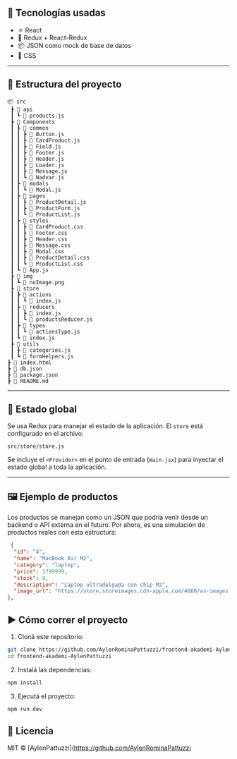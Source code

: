
## 🚀 Tecnologías usadas

- ⚛️ React
- 🧠 Redux + React-Redux
- 📦 JSON como mock de base de datos
- 💅 CSS 

---

## 📁 Estructura del proyecto

```
📦 src
 ┣ 📂 api
 ┃ ┗ 📄 products.js
 ┣ 📂 Components
 ┃ ┣ 📂 common
 ┃ ┃ ┣ 📄 Button.js
 ┃ ┃ ┣ 📄 CardProduct.js
 ┃ ┃ ┣ 📄 Field.js
 ┃ ┃ ┣ 📄 Footer.js
 ┃ ┃ ┣ 📄 Header.js
 ┃ ┃ ┣ 📄 Loader.js
 ┃ ┃ ┣ 📄 Message.js
 ┃ ┃ ┗ 📄 Nadvar.js
 ┃ ┣ 📂 modals
 ┃ ┃ ┗ 📄 Modal.js
 ┃ ┣ 📂 pages
 ┃ ┃ ┣ 📄 ProductDetail.js
 ┃ ┃ ┣ 📄 ProductForm.js
 ┃ ┃ ┗ 📄 ProductList.js
 ┃ ┣ 📂 styles
 ┃ ┃ ┣ 📄 CardProduct.css
 ┃ ┃ ┣ 📄 Footer.css
 ┃ ┃ ┣ 📄 Header.css
 ┃ ┃ ┣ 📄 Message.css
 ┃ ┃ ┣ 📄 Modal.css
 ┃ ┃ ┣ 📄 ProductDetail.css
 ┃ ┃ ┗ 📄 ProductList.css
 ┃ ┗ 📄 App.js
 ┣ 📂 img
 ┃ ┗ 📄 noImage.png
 ┣ 📂 store
 ┃ ┣ 📂 actions
 ┃ ┃ ┗ 📄 index.js
 ┃ ┣ 📂 reducers
 ┃ ┃ ┣ 📄 index.js
 ┃ ┃ ┗ 📄 productsReducer.js
 ┃ ┣ 📂 types
 ┃ ┃ ┗ 📄 actionsType.js
 ┃ ┗ 📄 index.js
 ┣ 📂 utils
 ┃ ┣ 📄 categories.js
 ┃ ┗ 📄 formHelpers.js
┣ 📄 index.html
┣ 📄 db.json
┣ 📄 package.json
┣ 📄 README.md

```

---

## 🧠 Estado global

Se usa Redux para manejar el estado de la aplicación. El `store` está configurado en el archivo:

```
src/store/store.js
```

Se incluye el `<Provider>` en el punto de entrada (`main.jsx`) para inyectar el estado global a toda la aplicación.

---

## 🖼️ Ejemplo de productos

Los productos se manejan como un JSON que podría venir desde un backend o API externa en el futuro. Por ahora, es una simulación de productos reales con esta estructura:

```json
 {
  "id": "4",
  "name": "MacBook Air M2",
  "category": "laptop",
  "price": 1799999,
  "stock": 8,
  "description": "Laptop ultradelgada con chip M2",
  "image_url": "https://store.storeimages.cdn-apple.com/4668/as-images.apple.com/is/macbook-air-midnight-config-20220606?wid=904&hei=840&fmt=jpeg&qlt=90&.v=1654122880566"
},
```

## ▶️ Cómo correr el proyecto

1. Cloná este repositorio:

```bash
git clone https://github.com/AylenRominaPattuzzi/frontend-akademi-AylenPattuzzi.git
cd frontend-akademi-AylenPattuzzi
```

2. Instalá las dependencias:

```bash
npm install
```

3. Ejecutá el proyecto:

```bash
npm run dev
```

## 📄 Licencia

MIT © [AylenPattuzzi](https://github.com/AylenRominaPattuzzi
